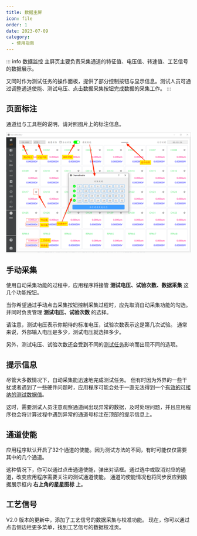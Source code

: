 ```yaml
---
title: 数据主屏
icon: file
order: 1
date: 2023-07-09
category:
  - 使用指南
---
```



::: info 数据监控
主屏页主要负责采集通道的特征值、电压值、转速值、工艺信号的数据展示。

又同时作为测试任务的操作面板，提供了部分控制按钮与显示信息。测试人员可通过调整通道使能、测试电压、点击数据采集按钮完成数据的采集工作。
:::

## 页面标注

通道组与工具栏的说明，请对照图片上的标注信息。

![](./assets/main.png)

## 手动采集

使用自动采集功能的过程中，应用程序将接管 **测试电压、试验次数、数据采集** 这几个功能按钮。

当你希望通过手动点击采集按钮控制采集过程时，应先取消自动采集功能的勾选。并同时负责管理 **测试电压、试验次数** 的选择。

请注意，测试电压表示你期待的标准电压，试验次数表示这是第几次试验。
通常来说，外部输入电压是多少，测试电压就选择多少。

另外，测试电压、试验次数还会受到不同的[测试任务](./excel.md#页面标注)影响而出现不同的选项。

## 提示信息

尽管大多数情况下，自动采集能迅速地完成测试任务。
但有时因为外界的一些干扰或者遇到了一些硬件问题时，应用程序可能会处于一直无法得到一个[有效的可接纳的测试数据值](./excel.md#测量误差)。

这时，需要测试人员注意观察通道间出现异常的数据，及时处理问题，并且应用程序也会将计算过程中遇到异常的通道号标注在顶部的提示信息上。

## 通道使能

应用程序默认开启了32个通道的使能。因为测试方法的不同，有时可能仅仅需要其中的几个通道。

这种情况下，你可以通过点击通道使能，弹出对话框。通过选中或取消对应的通道，改变应用程序需要关注的测试通道使能。
通道的使能情况也将同步反应到数据展示框内 **右上角的星星图标** 上。

## 工艺信号

V2.0 版本的更新中，添加了工艺信号的数据采集与校准功能。
现在，你可以通过点击侧边栏更多菜单，找到工艺信号的数据校准页。
